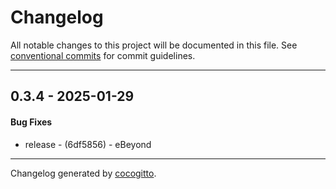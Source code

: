 # Changelog
All notable changes to this project will be documented in this file. See [conventional commits](https://www.conventionalcommits.org/) for commit guidelines.

- - -
## 0.3.4 - 2025-01-29
#### Bug Fixes
- release - (6df5856) - eBeyond

- - -

Changelog generated by [cocogitto](https://github.com/cocogitto/cocogitto).